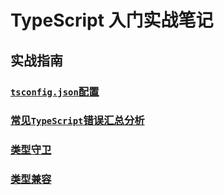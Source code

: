 # TypeScript 入门实战笔记

## 实战指南

### [`tsconfig.json`配置](./tsconfig.json配置.md)

### [常见`TypeScript`错误汇总分析](常见错误汇总.md)

### [类型守卫](类型守卫.md)

### [类型兼容](类型兼容.md)
